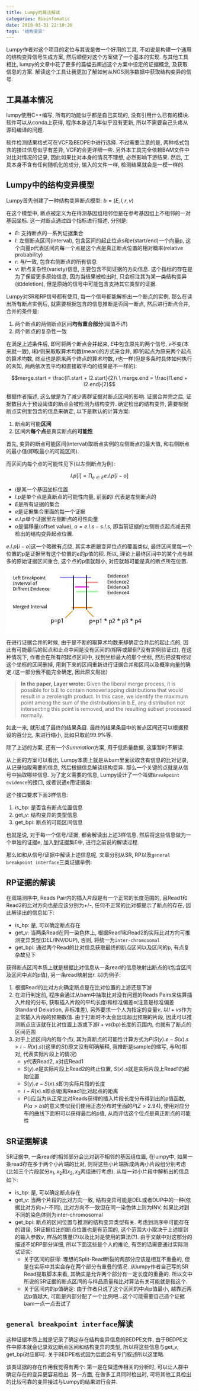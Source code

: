 ```yaml
---
title: Lumpy的算法解读
categories: Bioinfomatic
date: 2019-03-31 22:10:20
tags: '结构变异'
---
```


Lumpy作者对这个项目的定位与其说是做一个好用的工具, 不如说是构建一个通用的结构变异信号生成方案, 然后顺便对这个方案做了一个基本的实现. 与其他工具相比, lumpy的文章中花了更多的篇幅去阐述这个方案中设定的证据概念, 及获取信息的方案. 解读这个工具让我更加了解如何从NGS测序数据中获取结构变异的信号.
<!-- 摘要部分 -->
<!-- more -->

## 工具基本情况

lumpy使用C++编写, 所有的功能似乎都是自己实现的, 没有引用什么已有的模块. 软件可以从conda上获得, 程序本身近几年似乎没有更新, 所以不需要自己头疼从源码编译的问题.

软件检测结果格式可在VCF及BEDPE中进行选择. 不过需要注意的是, 两种格式包含的接过信息似乎有差异, VCF的会更详细一些. 另外本工具完全依赖BAM文件中对比对情况的记录, 因此如果比对本身的情况不理想, 必然影响下游结果. 然后, 工具本身不含有任何随机化的成分, 输入的文件一样, 检测结果就会是一模一样的.


## Lumpy中的结构变异模型

Lumpy首先创建了一种结构变异断点模型: $b = (E,l,r,v)$

在这个模型中, 断点被定义为在待测基因组相邻但是在参考基因组上不相邻的一对基因坐标. 这一对断点通过四个指标进行描述, 分别是:

- $E$: 支持断点的一系列证据集合
- $l$: 左侧断点区间(interval), 包含区间的起止位点s和e(start/end)一个向量p, 这个向量p代表区间内每一个点是这个点是真正断点位置的相对概率(relative probability)
- $r$: 与$l$一致, 包含右侧断点的所有信息
- $v$: 断点复杂性(variety)信息, 主要包含不同证据的方向信息. 这个指标的存在是为了保留更多原始信息, 因为当结果被检出时, 只会标注其为某一类结构变异(如deletion), 但是原始的信号中可能包含支持其它类型的证据.

Lumpy对SR和RP信号都有使用, 每一个信号都能解析出一个断点的实例, 那么在读出所有断点实例后, 就需要根据包含的信息推断是否同一断点, 然后进行断点合并, 合并的条件是:
1. 两个断点的两侧断点区间**均有重合部分**(阈值不详)
2. 两个断点的复杂性一致

在满足上述条件后, 即可将两个断点合并起来, $E$中包含原先的两个信号, $v$不变(本来就一致), $l$和$r$则采取取算术均数(mean)的方式来合并, 即$l$的起点为原来两个起点的算术均数, 终点也是原来两个终点的算术均数, $r$也一样(但是多条时具体如何执行的未知, 两两依次去平均和直接取平均的结果是不一样的):

$$merge.start = \frac{l1.start + l2.start}{2}\ \ merge.end = \frac{l1.end + l2.end}{2}$$

根据作者描述, 这么做是为了减少离群证据对断点区间的影响. 证据合并完之后, 证据数目大于预设阈值的断点会被检测为结构变异. 确定检出的结构变异, 需要根据断点实例里包含的信息来确定, 以下是默认的计算方案:

1. 断点的可能**区间**
2. 区间内**每个点**是真实断点的**可能性**

首先, 变异的断点可能区间(interval)取断点实例的左侧断点的最大值, 和右侧断点的最小值(即取最小的可能区间). 

而区间内每个点的可能性见下(以左侧断点为例):

$$l.p[i] = \prod_{e{\in}E}e.l.p[i-o]$$

- $i$是某一个基因坐标位置
- $l.p$是单个点是真断点的可能性向量, 前面的$l.$代表是左侧断点的
- $E$是所有证据的集合
- $e$是证据集合里面的每一个证据
- $e.l.p$单个证据里左侧断点的可性向量
- $o$是偏移量(offset value), $o = e.l.s - s.l.s$, 即当前证据的左侧断点起点减去预检出的结构变异起点位置.

$e.l.p[i-o]$这一个略微有点绕, 其实本质跟变异位点的覆盖类似, 最终区间里每一个位置的p是证据里有这个位置的e的p值的积. 所以, 理论上最终区间中的某个点与越多的原始证据区间重合, 这个点的p值就越小, 对应就越可能是真的断点所在位置.

![BND_Prob](https://raw.githubusercontent.com/SilenWang/Gallary/master/BND_Prob.jpg)

在进行证据合并的时候, 由于是不断的取算术均数来却确定合并后的起止点的, 因此有可能最后的起点和止点中间是没有区间的(相等或颠倒?没有实例验证过), 在这种情况下, 作者会在所有的起点区间中, 找到坐标最大的那个坐标, 然后把没有经过这个坐标的区间删掉, 用剩下来的区间重新进行证据合并和区间以及概率向量的确定.(这一部分我不能完全确定, 因此原文贴出)

> **In the paper, Layer wrote:**
> Given the liberal merge process, it is possible for b.E to contain nonoverlapping distributions that would result in a zerolength product. In this case, we identify the maximum point among the sum of the distributions in b.E, any distribution not intersecting this point is removed, and the resulting subset processed normally.

如此一来, 就形成了最终的结果条目. 最终的结果条目中的断点区间还可以根据预设的百分比, 来进行缩小, 比如只取前99.9%等.

除了上述的方案, 还有一个*Summation*方案, 用于低质量数据, 这里暂时不解读.

从上面的方案可以看出, Lumpy本质上就是从bam里面读取含有信息的比对记录, 从记录抽取需要的信息, 然后根据信息解读结构变异. 那么一个关键的点就是从信号中抽取哪些信息. 为了定义需要的信息, Lumpy设计了一个叫做`Breakpoint evidence`的接口, 或者说通e用证据类:

这个接口要求下面3样信息:

1. is_bp: 是否含有断点位置信息
2. get_v: 结构变异的类型信息
3. get_bpi: 断点的可能区间信息

也就是说, 对于每一个信号/证据, 都会解读出上述3样信息, 然后将这些信息做为一个单独的证据e, 加入到证据集E中, 进行之前说的解读过程.

那么如和从信号/证据中解读上述信息呢, 文章分别从SR, RP以及`general breakpoint interface`三类证据举例:

## RP证据的解读

在双端测序中, Reads Pair内的插入片段是有一个正常的长度范围的, 且Read1和Read2的比对方向也是应该分别为+/-, 任何不正常的比对都提示了断点的存在, 因此解读出的信息如下:

- is_bp: 是, 可以确定断点存在
- get_v: 当两条Read在同一染色体上, 根据Read1和Read2的实际比对方向可推测变异类型(DEL/INV/DUP), 否则, 将统一为`inter-chromosomal`
- get_bpi: 通过两个Read的比对信息获取最终的断点区间以及区间的p, 有点复杂故见下

获得断点区间本质上就是根据比对信息从一条read的信息映射出断点的l(包含区间及区间中点的p值), 另一条read映射出r. 以l为例子:

1. 根据Read的比对方向确定断点是在比对位置的上游还是下游
2. 在进行判定前, 程序会通过从bam中抽取比对没有问题的Reads Pairs来估算插入片段的分布, 获取插入片段的平均长度$l$和标准偏差$s$(注意是标准偏差Standard Deivation, 非标准差), 另外要求一个人为指定的变量$v$, 以$l + vs$作为正常插入片段的预期数值. 由于打断时不太会出现超出预期的片段, 因此可以推测断点应该就在比对位置上游或下游$l + vs$(bp)长度的范围内, 也就有了断点的区间范围
3. 对于上述区间内的每个点$i$, 其为真断点的可能性计算方式为$P(S(y).e-S(x).s > i - R(x).s)$(这里的$S()$原文没有明确解释, 我推断是sample的缩写, 与$R()$相对, 代表实际片段上的情况)
    - $y$代表Read2, $x$对应Read1
    - $S(y).e$是实际片段上Read2的终止位置, $S(x).s$就是实际片段上Read1的起始位置
    - $S(y).e-S(x).s$即为实际片段的长度
    - $i-R(x).s$即点$i$距离Read1比对起点的距离
    - $P()$应当为从正常比对Reads获得的插入片段长度分布得到出的p值函数, $P(a>b)$的意义类似我们使用正态分布时里面的$P(Z>2.94)$, 使用对应分布的曲线下面积可以获得最后的p值, 从而评估这个位点是真正断点的可能性

<!-- ![补充方向类型推测图]()

![补充3中的位置对应示意图]() -->

## SR证据解读

SR证据中, 一条read的相邻部分会比对到不相邻的基因组位置, 在lumpy中, 如果一条read存在多于两个小片端的比对, 则将这些小片端拆成两两小片段组分别考虑(比如三个片段就分$x_1,x_2$和$x_2,x_3$两组进行考虑), 从每一对小片段中解析出的信息如下:

- is_bp: 是, 可以确定断点存在
- get_v: 当两个片段的比对方向一致, 结构变异可能是DEL或者DUP中的一种(依据比对方向+/-不同), 比对方向不一致但在同一染色体上则为INV, 如果比对到不同的染色体则为inter-chromosomal
- get_bpi: 断点的区间位置与推测的结构变异类型有关. 考虑到测序中可能存在的错误, SR证据给出的断点位置也是有范围的, 这个范围大小取决于上述提到的输入参数$v$, 样品的质量(?)以及比对是使用的算法(?). 由于文献中对这部分的描述不如RP部分详细, 所以下面这些是个人的推论, 有空的话需要通过实际测试证实:
    + 关于区间的获得: 理想的Split-Read断裂的两部分应该是相互不重叠的, 但是在实际中其实会存在两个部分有重叠的情况. 从lumpy作者自己写的SR Read提取脚本来看, 其确实是允许两个部分有一定长度的重叠的. 所以文中所说的SR证据的断点区间的与样品质量和比对算法有关可能就是指这个.
    + 关于区间内的p值确定: 由于作者只说了这个区间的中点p值最小, 越靠近两边p值越大, 可能是内部分配了一个比例吧...这个可能需要自己造个证据bam一点一点去试了
  
## `general breakpoint interface`解读

这种证据本质上就是记录了确定存在结构变异信息的BEDPE文件, 由于BEDPE文件中原本就会记录双边断点区间和结构变异的类型, 所以将这些信息与get_v, get_bpi对应即可. 关于BEDPE格式因为后面会有专门叙述所以这里略. 

该类证据的存在作用我觉得有两个: 第一是在做遗传相关的分析时, 可以让人群中确定存在的变异更容易检出. 另一方面, 在做多工具同时检出时, 可将其他工具检出的比较可靠的变异接过与Lumpy的结果进行合并.
